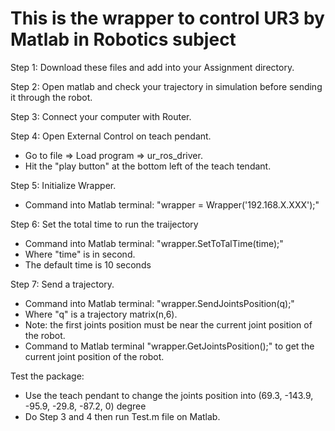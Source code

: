 # This is the wrapper to control UR3 by Matlab in Robotics subject

Step 1: Download these files and add into your Assignment directory.

Step 2: Open matlab and check your trajectory in simulation before sending it through the robot.

Step 3: Connect your computer with Router.

Step 4: Open External Control on teach pendant.
* Go to file => Load program => ur_ros_driver.
* Hit the "play button" at the bottom left of the teach tendant.

Step 5: Initialize Wrapper.
* Command into Matlab terminal: "wrapper = Wrapper('192.168.X.XXX');"

Step 6: Set the total time to run the traijectory
* Command into Matlab terminal: "wrapper.SetToTalTime(time);"
* Where "time" is in second.
* The default time is 10 seconds

Step 7: Send a trajectory.
* Command into Matlab terminal: "wrapper.SendJointsPosition(q);"
* Where "q" is a trajectory matrix(n,6). 
* Note: the first joints position must be near the current joint position of the robot.
* Command to Matlab terminal "wrapper.GetJointsPosition();" to get the current joint position of the robot.

Test the package:
* Use the teach pendant to change the joints position into (69.3, -143.9, -95.9, -29.8, -87.2, 0) degree
* Do Step 3 and 4 then run Test.m file on Matlab.
